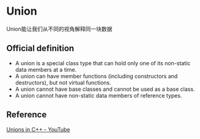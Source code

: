 # Union
Union能让我们从不同的视角解释同一块数据

## Official definition
* A union is a special class type that can hold only one of its non-static data members at a time.
* A union can have member functions (including constructors and destructors), but not virtual functions.
* A union cannot have base classes and cannot be used as a base class.
* A union cannot have non-static data members of reference types.

## Reference
[Unions in C++ - YouTube](https://www.youtube.com/watch?v=6uqU9Y578n4&list=PLlrATfBNZ98dudnM48yfGUldqGD0S4FFb&index=67)
